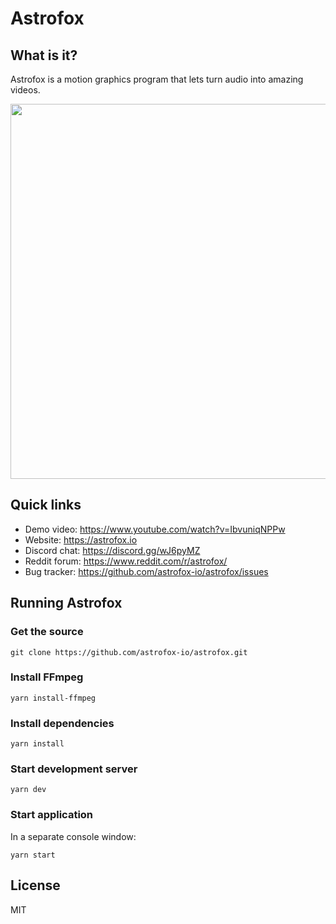 # Astrofox

## What is it?

Astrofox is a motion graphics program that lets turn audio into amazing videos.

<img src="https://astrofox.io/images/screenshot.jpg" width="600" />

## Quick links

- Demo video: https://www.youtube.com/watch?v=IbvuniqNPPw
- Website: https://astrofox.io
- Discord chat: https://discord.gg/wJ6pyMZ
- Reddit forum: https://www.reddit.com/r/astrofox/
- Bug tracker: https://github.com/astrofox-io/astrofox/issues

## Running Astrofox

### Get the source

```
git clone https://github.com/astrofox-io/astrofox.git
```

### Install FFmpeg

```
yarn install-ffmpeg
```

### Install dependencies

```
yarn install
```

### Start development server

```
yarn dev
```

### Start application

In a separate console window:
```
yarn start
```

## License

MIT
